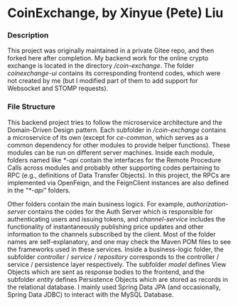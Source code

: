 # CoinExchange, by Xinyue (Pete) Liu

### Description
This project was originally maintained in a private Gitee repo, and then forked here after completion. My backend work for the online crypto exchange is located in the directory */coin-exchange*. The folder *coinexchange-ui* contains its corresponding frontend codes, which were not created by me (but I modified part of them to add support for Websocket and STOMP requests).

### File Structure
This backend project tries to follow the microservice architecture and the Domain-Driven Design pattern. Each subfolder in */coin-exchange* contains a microservice of its own (except for *ce-common*, which serves as a common dependency for other modules to provide helper functions). These modules can be run on different server machines. Inside each module, folders named like *\*-api* contain the interfaces for the Remote Procedure Calls across modules and probably other supporting codes pertaining to RPC (e.g., definitions of Data Transfer Objects). In this project, the RPCs are implemented via OpenFeign, and the FeignClient instances are also defined in the *"\*-api"* folders. 

Other folders contain the main business logics. For example, *authorization-server* contains the codes for the Auth Server which is responsible for authenticating users and issuing tokens, and *channel-service* includes the functionality of instantaneously publishing price updates and other information to the channels subscribed by the client. Most of the folder names are self-explanatory, and one may check the Maven POM files to see the frameworks used in these services. Inside a business-logic folder, the subfolder *controller* / *service* / *repository* corresponds to the controller / service / persistence layer respectively. The subfolder *model* defines View Objects which are sent as response bodies to the frontend, and the subfolder *entity* defines Persistence Objects which are stored as records in the relational database. I mainly used Spring Data JPA (and occasionally, Spring Data JDBC) to interact with the MySQL Database.
